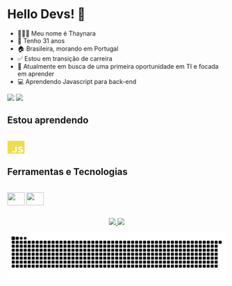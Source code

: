 # Hello Devs! 👋 
- 🙎🏽‍♀️ Meu nome é Thaynara
- 🎂 Tenho 31 anos
- 🏠 Brasileira, morando em Portugal
- ✅ Estou em transição de carreira
- 🔭 Atualmente em busca de uma primeira oportunidade em TI e focada em aprender
- 💻 Aprendendo Javascript para back-end

<div> 
  <a href = "mailto:thaynara92@hotmail.com"><img src="https://img.shields.io/badge/Microsoft_Outlook-0078D4?style=for-the-badge&logo=microsoft-outlook&logoColor=white"></a>
  <a href="https://www.linkedin.com/in/thaynara-spinassi/" target="_blank"><img src="https://img.shields.io/badge/-LinkedIn-%230077B5?style=for-the-badge&logo=linkedin&logoColor=white" target="_blank"></a> 
</div>

##

## Estou aprendendo

<div style="display: inline_block"><br>
  <img align="center" alt="Rafa-Js" height="30" width="40" src="https://raw.githubusercontent.com/devicons/devicon/master/icons/javascript/javascript-plain.svg">
</div>

##

## Ferramentas e Tecnologias

<div style="display: inline_block"><br>
<img align="center" src="https://cdn.jsdelivr.net/gh/devicons/devicon@latest/icons/nodejs/nodejs-original-wordmark.svg" width="40" height="30"/>
<img align="center" src="https://cdn.jsdelivr.net/gh/devicons/devicon@latest/icons/vscode/vscode-original-wordmark.svg" width="40" height="30"/>
</div>       

##

<p align="center">
<a href="https://github.com/thaypinassi">
  <img height="150em" src="https://github-readme-stats-eight-theta.vercel.app/api?username=thayspinassi&show_icons=true&theme=tokyonight&include_all_commits=true&count_private=true"/>
  <img height="150em" src="https://github-readme-stats-eight-theta.vercel.app/api/top-langs/?username=thayspinassi&layout=compact&langs_count=8&theme=tokyonight"/>
</a>
</p>

<picture>
  <source media="(prefers-color-scheme: dark)" srcset="https://raw.githubusercontent.com/thayspinassi/thayspinassi/output/github-contribution-grid-snake-dark.svg">
  <source media="(prefers-color-scheme: light)" srcset="https://raw.githubusercontent.com/thaySpinassi/thayspinassi/output/github-contribution-grid-snake.svg">
  <img alt="github contribution grid snake animation" src="https://raw.githubusercontent.com/thayspinassi/thayspinassi/output/github-contribution-grid-snake.svg">
</picture>
